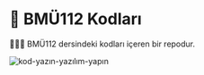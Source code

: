 # 🚀 BMÜ112 Kodları
 🦹🏻‍♀️ BMÜ112 dersindeki kodları içeren bir repodur. 
 
 ![kod-yazın-yazılım-yapın](https://user-images.githubusercontent.com/119707805/227657088-5ca164b2-4aa7-4156-b583-818286a72f7b.gif)

